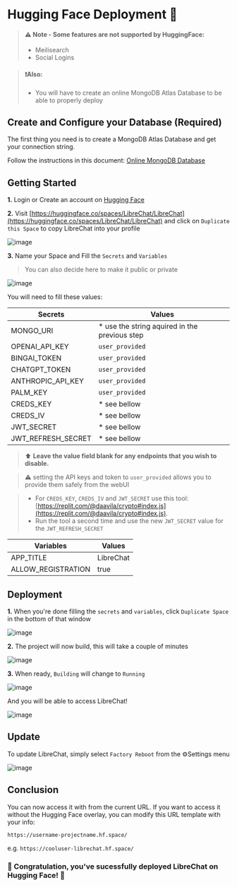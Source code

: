 # Hugging Face Deployment 🤗

>#### ⚠️ Note - Some features are not supported by HuggingFace:
>- Meilisearch
>- Social Logins

> #### ❗Also:
>- You will have to create an online MongoDB Atlas Database to be able to properly deploy

## Create and Configure your Database (Required)

The first thing you need is to create a MongoDB Atlas Database and get your connection string.

Follow the instructions in this document: [Online MongoDB Database](../install/mongodb.md)

## Getting Started

**1.** Login or Create an account on [Hugging Face](https://huggingface.co/)

**2.** Visit [https://huggingface.co/spaces/LibreChat/LibreChat](https://huggingface.co/spaces/LibreChat/LibreChat) and click on `Duplicate this Space` to copy LibreChat into your profile

  ![image](https://github.com/fuegovic/LibreChat/assets/32828263/fd684254-cbe0-4039-ba4a-7c492b16a453)

**3.** Name your Space and Fill the `Secrets` and `Variables`
 
  >You can also decide here to make it public or private

  ![image](https://github.com/fuegovic/LibreChat/assets/32828263/13a039b9-bb78-4d56-bab1-74eb48171516)

You will need to fill these values:

| Secrets | Values |
| --- | --- |
| MONGO_URI | * use the string aquired in the previous step |
| OPENAI_API_KEY | `user_provided` | 
| BINGAI_TOKEN | `user_provided` | 
| CHATGPT_TOKEN | `user_provided` |
| ANTHROPIC_API_KEY | `user_provided` |
| PALM_KEY | `user_provided` |
| CREDS_KEY | * see bellow |
| CREDS_IV | * see bellow |
| JWT_SECRET | * see bellow |
| JWT_REFRESH_SECRET | * see bellow |

> ⬆️ **Leave the value field blank for any endpoints that you wish to disable.**

>⚠️ setting the API keys and token to `user_provided` allows you to provide them safely from the webUI

>* For `CREDS_KEY`, `CREDS_IV` and `JWT_SECRET` use this tool: [https://replit.com/@daavila/crypto#index.js](https://replit.com/@daavila/crypto#index.js).
>* Run the tool a second time and use the new `JWT_SECRET` value for the `JWT_REFRESH_SECRET`

| Variables | Values |
| --- | --- |
| APP_TITLE | LibreChat |
| ALLOW_REGISTRATION | true |


## Deployment

**1.** When you're done filling the `secrets` and `variables`, click `Duplicate Space` in the bottom of that window

  ![image](https://github.com/fuegovic/LibreChat/assets/32828263/55d596a3-2be9-4e14-ac0d-0b493d463b1b)


**2.** The project will now build, this will take a couple of minutes

  ![image](https://github.com/fuegovic/LibreChat/assets/32828263/f9fd10e4-ae50-4b5f-a9b5-0077d9e4eaf6)


**3.** When ready, `Building` will change to `Running` 

  ![image](https://github.com/fuegovic/LibreChat/assets/32828263/91442e84-9c9e-4398-9011-76c479b6f272)

  And you will be able to access LibreChat!

  ![image](https://github.com/fuegovic/LibreChat/assets/32828263/cd5950d4-ecce-4f13-bbbf-b9109e462e10)

## Update
  To update LibreChat, simply select `Factory Reboot` from the ⚙️Settings menu

  ![image](https://github.com/fuegovic/LibreChat/assets/32828263/66f20129-0ffd-44f5-b91c-fcce1932112f)


## Conclusion
  You can now access it with from the current URL. If you want to access it without the Hugging Face overlay, you can modify this URL template with your info:

  `https://username-projectname.hf.space/` 
  
  e.g. `https://cooluser-librechat.hf.space/`

### 🎉 Congratulation, you've sucessfully deployed LibreChat on Hugging Face! 🤗

